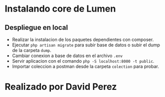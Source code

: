 # Instalando core de Lumen

## Despliegue en local

* Realizar la instalacion de los paquetes dependientes con composer.
* Ejecutar `php artisan migrate` para subir base de datos o subir el dump de la carpeta `dump`.
* Cambiar conexion a base de datos en el archivo `.env`
* Servir aplicacion con el comando `php -S localhost:8000 -t public`.
* Importar coleccion a postman desde la carpeta `colection` para probar.

# Realizado por David Perez